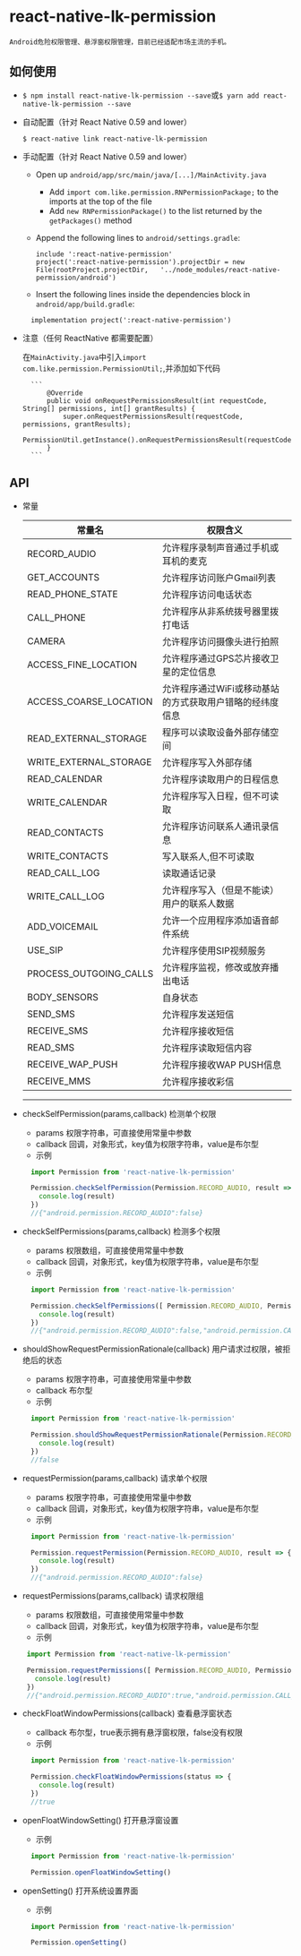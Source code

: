 # react-native-lk-permission

    Android危险权限管理、悬浮窗权限管理，目前已经适配市场主流的手机。

## 如何使用

- `$ npm install react-native-lk-permission --save`或`$ yarn add react-native-lk-permission --save`

- 自动配置（针对 React Native 0.59 and lower）

  `$ react-native link react-native-lk-permission`

- 手动配置（针对 React Native 0.59 and lower）

  + Open up `android/app/src/main/java/[...]/MainActivity.java`

    * Add `import com.like.permission.RNPermissionPackage;` to the imports at the top of the file
    * Add `new RNPermissionPackage()` to the list returned by the `getPackages()` method

  + Append the following lines to `android/settings.gradle`:
    ```
    include ':react-native-permission'
    project(':react-native-permission').projectDir = new File(rootProject.projectDir, 	'../node_modules/react-native-permission/android')
    ```
  + Insert the following lines inside the dependencies block in `android/app/build.gradle`:
   ```
     implementation project(':react-native-permission')
   ```

- 注意（任何 ReactNative 都需要配置）

    在`MainActivity.java`中引入`import com.like.permission.PermissionUtil;`,并添加如下代码

        ```
            @Override
            public void onRequestPermissionsResult(int requestCode, String[] permissions, int[] grantResults) {
                super.onRequestPermissionsResult(requestCode, permissions, grantResults);
                PermissionUtil.getInstance().onRequestPermissionsResult(requestCode,permissions,grantResults);
            }
        ```

## API

- 常量

    | 常量名                            | 权限含义                                                   |
    | -------------------------------- | --------------------------------------------------------- |
    | RECORD_AUDIO                     | 允许程序录制声音通过手机或耳机的麦克                            |
    | GET_ACCOUNTS                     | 允许程序访问账户Gmail列表                                    |
    | READ_PHONE_STATE                 | 允许程序访问电话状态                                         |
    | CALL_PHONE                       | 允许程序从非系统拨号器里拨打电话                               |
    | CAMERA                           | 允许程序访问摄像头进行拍照                                    |
    | ACCESS_FINE_LOCATION             | 允许程序通过GPS芯片接收卫星的定位信息                          |
    | ACCESS_COARSE_LOCATION           | 允许程序通过WiFi或移动基站的方式获取用户错略的经纬度信息          |
    | READ_EXTERNAL_STORAGE            | 程序可以读取设备外部存储空间                                  |
    | WRITE_EXTERNAL_STORAGE           | 允许程序写入外部存储                                         |
    | READ_CALENDAR                    | 允许程序读取用户的日程信息                                    |
    | WRITE_CALENDAR                   | 允许程序写入日程，但不可读取                                  |
    | READ_CONTACTS                    | 允许程序访问联系人通讯录信息                                  |
    | WRITE_CONTACTS                   | 写入联系人,但不可读取                                        |
    | READ_CALL_LOG                    | 读取通话记录                                               |
    | WRITE_CALL_LOG                   | 允许程序写入（但是不能读）用户的联系人数据                      |
    | ADD_VOICEMAIL                    | 允许一个应用程序添加语音邮件系统                              |
    | USE_SIP                          | 允许程序使用SIP视频服务                                     |
    | PROCESS_OUTGOING_CALLS           | 允许程序监视，修改或放弃播出电话                              |
    | BODY_SENSORS                     | 自身状态                                                  |
    | SEND_SMS                         | 允许程序发送短信                                           |
    | RECEIVE_SMS                      | 允许程序接收短信                                           |
    | READ_SMS                         | 允许程序读取短信内容                                        |
    | RECEIVE_WAP_PUSH                 | 允许程序接收WAP PUSH信息                                   |
    | RECEIVE_MMS                      | 允许程序接收彩信                                           |

    ---

- checkSelfPermission(params,callback)  检测单个权限
  + params 权限字符串，可直接使用常量中参数
  + callback 回调，对象形式，key值为权限字符串，value是布尔型
  + 示例
  ```javascript
    import Permission from 'react-native-lk-permission'

    Permission.checkSelfPermission(Permission.RECORD_AUDIO, result => {
      console.log(result)
    })
    //{"android.permission.RECORD_AUDIO":false}
  ```
- checkSelfPermissions(params,callback)  检测多个权限
  + params 权限数组，可直接使用常量中参数
  + callback 回调，对象形式，key值为权限字符串，value是布尔型
  + 示例
  ```javascript
    import Permission from 'react-native-lk-permission'

    Permission.checkSelfPermissions([ Permission.RECORD_AUDIO, Permission.CALL_PHONE, Permission.SEND_SMS ], result => {
      console.log(result)
    })
    //{"android.permission.RECORD_AUDIO":false,"android.permission.CALL_PHONE":true,"android.permission.SEND_SMS":false}
  ```
- shouldShowRequestPermissionRationale(callback)  用户请求过权限，被拒绝后的状态
  + params 权限字符串，可直接使用常量中参数
  + callback 布尔型
  + 示例
  ```javascript
    import Permission from 'react-native-lk-permission'

    Permission.shouldShowRequestPermissionRationale(Permission.RECORD_AUDIO,status => {
      console.log(result)
    })
    //false
  ```
- requestPermission(params,callback)  请求单个权限
  + params 权限字符串，可直接使用常量中参数
  + callback 回调，对象形式，key值为权限字符串，value是布尔型
  + 示例
  ```javascript
    import Permission from 'react-native-lk-permission'

    Permission.requestPermission(Permission.RECORD_AUDIO, result => {
      console.log(result)
    })
    //{"android.permission.RECORD_AUDIO":false}
  ```
- requestPermissions(params,callback)  请求权限组
   + params 权限数组，可直接使用常量中参数
   + callback 回调，对象形式，key值为权限字符串，value是布尔型
   + 示例
   ```javascript
    import Permission from 'react-native-lk-permission'

    Permission.requestPermissions([ Permission.RECORD_AUDIO, Permission.CALL_PHONE, Permission.SEND_SMS ], result => {
      console.log(result)
    })
    //{"android.permission.RECORD_AUDIO":true,"android.permission.CALL_PHONE":true,"android.permission.SEND_SMS":false}
  ```
- checkFloatWindowPermissions(callback)  查看悬浮窗状态
  + callback 布尔型，true表示拥有悬浮窗权限，false没有权限
  + 示例
  ```javascript
    import Permission from 'react-native-lk-permission'

    Permission.checkFloatWindowPermissions(status => {
      console.log(result)
    })
    //true
  ```
- openFloatWindowSetting()  打开悬浮窗设置
  + 示例
  ```javascript
    import Permission from 'react-native-lk-permission'

    Permission.openFloatWindowSetting()
  ```
- openSetting()  打开系统设置界面
  + 示例
  ```javascript
    import Permission from 'react-native-lk-permission'

    Permission.openSetting()
  ```
